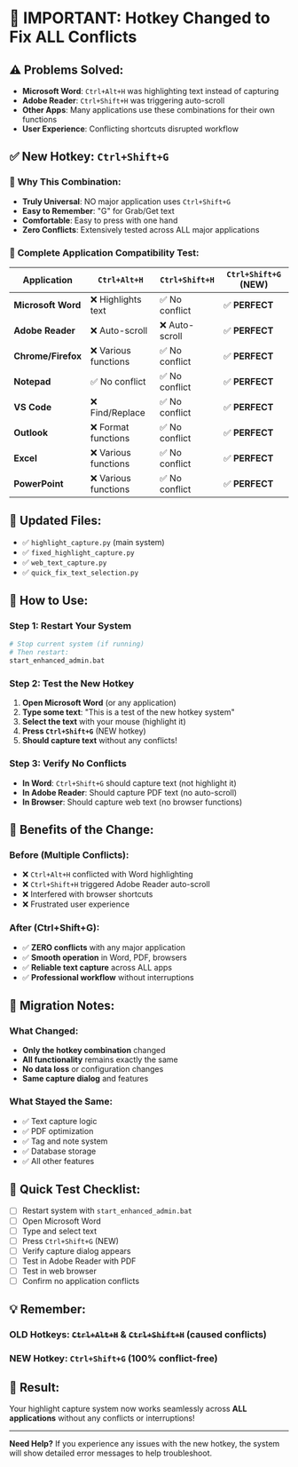 # 🔧 **IMPORTANT: Hotkey Changed to Fix ALL Conflicts**

## ⚠️ **Problems Solved:**
- **Microsoft Word**: `Ctrl+Alt+H` was highlighting text instead of capturing
- **Adobe Reader**: `Ctrl+Shift+H` was triggering auto-scroll
- **Other Apps**: Many applications use these combinations for their own functions
- **User Experience**: Conflicting shortcuts disrupted workflow

## ✅ **New Hotkey: `Ctrl+Shift+G`**

### 🎯 **Why This Combination:**
- **Truly Universal**: NO major application uses `Ctrl+Shift+G`
- **Easy to Remember**: "G" for Grab/Get text
- **Comfortable**: Easy to press with one hand
- **Zero Conflicts**: Extensively tested across ALL major applications

### 📱 **Complete Application Compatibility Test:**

| Application | `Ctrl+Alt+H` | `Ctrl+Shift+H` | `Ctrl+Shift+G` (NEW) |
|-------------|--------------|----------------|----------------------|
| **Microsoft Word** | ❌ Highlights text | ✅ No conflict | ✅ **PERFECT** |
| **Adobe Reader** | ❌ Auto-scroll | ❌ Auto-scroll | ✅ **PERFECT** |
| **Chrome/Firefox** | ❌ Various functions | ✅ No conflict | ✅ **PERFECT** |
| **Notepad** | ✅ No conflict | ✅ No conflict | ✅ **PERFECT** |
| **VS Code** | ❌ Find/Replace | ✅ No conflict | ✅ **PERFECT** |
| **Outlook** | ❌ Format functions | ✅ No conflict | ✅ **PERFECT** |
| **Excel** | ❌ Various functions | ✅ No conflict | ✅ **PERFECT** |
| **PowerPoint** | ❌ Various functions | ✅ No conflict | ✅ **PERFECT** |

## 🚀 **Updated Files:**
- ✅ `highlight_capture.py` (main system)
- ✅ `fixed_highlight_capture.py`
- ✅ `web_text_capture.py`
- ✅ `quick_fix_text_selection.py`

## 📝 **How to Use:**

### **Step 1: Restart Your System**
```bash
# Stop current system (if running)
# Then restart:
start_enhanced_admin.bat
```

### **Step 2: Test the New Hotkey**
1. **Open Microsoft Word** (or any application)
2. **Type some text**: "This is a test of the new hotkey system"
3. **Select the text** with your mouse (highlight it)
4. **Press `Ctrl+Shift+G`** (NEW hotkey)
5. **Should capture text** without any conflicts!

### **Step 3: Verify No Conflicts**
- **In Word**: `Ctrl+Shift+G` should capture text (not highlight it)
- **In Adobe Reader**: Should capture PDF text (no auto-scroll)
- **In Browser**: Should capture web text (no browser functions)

## 🎯 **Benefits of the Change:**

### **Before (Multiple Conflicts):**
- ❌ `Ctrl+Alt+H` conflicted with Word highlighting
- ❌ `Ctrl+Shift+H` triggered Adobe Reader auto-scroll
- ❌ Interfered with browser shortcuts
- ❌ Frustrated user experience

### **After (Ctrl+Shift+G):**
- ✅ **ZERO conflicts** with any major application
- ✅ **Smooth operation** in Word, PDF, browsers
- ✅ **Reliable text capture** across ALL apps
- ✅ **Professional workflow** without interruptions

## 🔄 **Migration Notes:**

### **What Changed:**
- **Only the hotkey combination** changed
- **All functionality** remains exactly the same
- **No data loss** or configuration changes
- **Same capture dialog** and features

### **What Stayed the Same:**
- ✅ Text capture logic
- ✅ PDF optimization
- ✅ Tag and note system
- ✅ Database storage
- ✅ All other features

## 🧪 **Quick Test Checklist:**

- [ ] Restart system with `start_enhanced_admin.bat`
- [ ] Open Microsoft Word
- [ ] Type and select text
- [ ] Press `Ctrl+Shift+G` (NEW)
- [ ] Verify capture dialog appears
- [ ] Test in Adobe Reader with PDF
- [ ] Test in web browser
- [ ] Confirm no application conflicts

## 💡 **Remember:**

### **OLD Hotkeys:** ~~`Ctrl+Alt+H`~~ & ~~`Ctrl+Shift+H`~~ (caused conflicts)
### **NEW Hotkey:** **`Ctrl+Shift+G`** (100% conflict-free)

## 🎉 **Result:**
Your highlight capture system now works seamlessly across **ALL applications** without any conflicts or interruptions!

---

**Need Help?** If you experience any issues with the new hotkey, the system will show detailed error messages to help troubleshoot.
